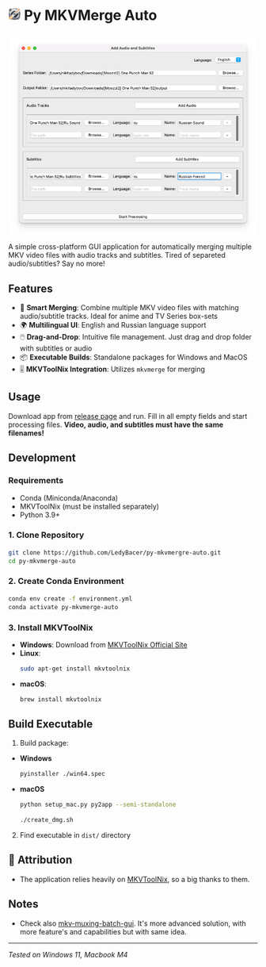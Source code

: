 # <img src="https://github.com/LedyBacer/py-mkvmergre-auto/blob/main/data/icon.png" alt="Icon" width="25"/> Py MKVMerge Auto

![GUI Preview](https://github.com/LedyBacer/py-mkvmergre-auto/blob/367480ca4351f7e6b6dd2265c91e658dc99a75c7/gui_preview.png)

A simple cross-platform GUI application for automatically merging multiple MKV video files with audio tracks and subtitles. Tired of separeted audio/subtitles? Say no more!

## Features

- 🎥 **Smart Merging**: Combine multiple MKV video files with matching audio/subtitle tracks. Ideal for anime and TV Series box-sets
- 🌍 **Multilingual UI**: English and Russian language support
- 🖱️ **Drag-and-Drop**: Intuitive file management. Just drag and drop folder with subtitles or audio 
- 📦 **Executable Builds**: Standalone packages for Windows and MacOS
- 🎚️ **MKVToolNix Integration**: Utilizes `mkvmerge` for merging

## Usage

Download app from [release page](https://github.com/LedyBacer/py-mkvmergre-auto/releases) and run.
Fill in all empty fields and start processing files. **Video, audio, and subtitles must have the same filenames!**

## Development

### Requirements

- Conda (Miniconda/Anaconda)
- MKVToolNix (must be installed separately)
- Python 3.9+

### 1. Clone Repository
```bash
git clone https://github.com/LedyBacer/py-mkvmergre-auto.git
cd py-mkvmerge-auto
```

### 2. Create Conda Environment
```bash
conda env create -f environment.yml
conda activate py-mkvmerge-auto
```

### 3. Install MKVToolNix
- **Windows**: Download from [MKVToolNix Official Site](https://mkvtoolnix.download/)
- **Linux**:
  ```bash
  sudo apt-get install mkvtoolnix
  ```
- **macOS**:
  ```bash
  brew install mkvtoolnix
  ```

## Build Executable

1. Build package:
  - **Windows**
    ```bash
    pyinstaller ./win64.spec
    ```
  - **macOS**
    ```bash
    python setup_mac.py py2app --semi-standalone
    ```
    ```bash
    ./create_dmg.sh
    ```

2. Find executable in `dist/` directory

## 🙏 Attribution
- The application relies heavily on [MKVToolNix](https://gitlab.com/mbunkus/mkvtoolnix), so a big thanks to them.

## Notes
- Check also [mkv-muxing-batch-gui](https://github.com/yaser01/mkv-muxing-batch-gui). It's more advanced solution, with more feature's and capabilities but with same idea.

---

*Tested on Windows 11, Macbook M4*
